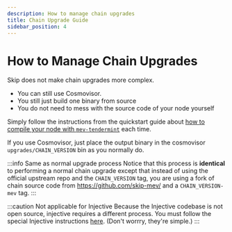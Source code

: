 ```yaml
---
description: How to manage chain upgrades
title: Chain Upgrade Guide
sidebar_position: 4
---
```


# How to Manage Chain Upgrades

Skip does not make chain upgrades more complex.

- You can still use Cosmovisor.
- You still just build one binary from source
- You do not need to mess with the source code of your node yourself

Simply follow the instructions from the quickstart guide about [how to compile your node with `mev-tendermint`](validator/0-quickstart.md#2-compile-your-node-with-mev-tendermint) each time.

If you use Cosmovisor, just place the output binary in the cosmovisor `upgrades/CHAIN_VERSION` bin as you normally do.

:::info Same as normal upgrade process
Notice that this process is **identical** to performing a normal chain upgrade except that instead of using the official upstream repo and the `CHAIN_VERSION` tag, you are using a fork of chain source code from https://github.com/skip-mev/ and a `CHAIN_VERSION-mev` tag.
:::

:::caution Not applicable for Injective
Because the Injective codebase is not open source, injective requires a different process. You must follow the special Injective instructions [here](validator/8-injective-build.md). (Don't worrry, they're simple.)
:::
